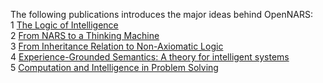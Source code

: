 The following publications introduces the major ideas behind OpenNARS:
<br/>
 1 [The Logic of Intelligence](http://sites.google.com/site/narswang/publications/wang.logic_intelligence.pdf)
<br/>
 2 [From NARS to a Thinking Machine](http://sites.google.com/site/narswang/publications/wang.roadmap.pdf)
<br/>
 3 [From Inheritance Relation to Non-Axiomatic Logic](http://sites.google.com/site/narswang/publications/wang.inheritance_nal.pdf)
<br/>
 4 [Experience-Grounded Semantics: A theory for intelligent systems](http://sites.google.com/site/narswang/publications/wang.semantics.pdf)
<br/>
 5 [Computation and Intelligence in Problem Solving](http://sites.google.com/site/narswang/publications/wang.computation.pdf)
<br/>